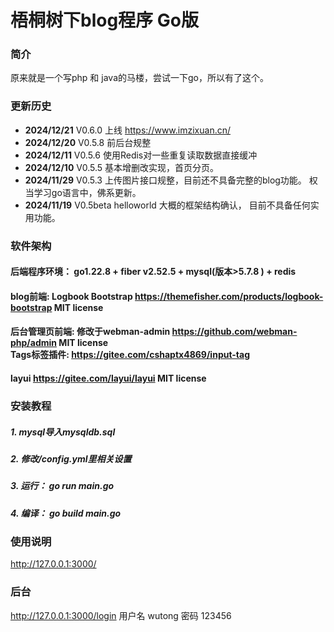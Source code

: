 # 梧桐树下blog程序 Go版

### 简介
原来就是一个写php 和 java的马楼，尝试一下go，所以有了这个。
### 更新历史
-  **2024/12/21**   V0.6.0 上线 https://www.imzixuan.cn/ 
-  **2024/12/20**   V0.5.8 前后台规整
-  **2024/12/11**   V0.5.6 使用Redis对一些重复读取数据直接缓冲 
-  **2024/12/10**   V0.5.5 基本增删改实现，首页分页。
-  **2024/11/29**   V0.5.3 上传图片接口规整，目前还不具备完整的blog功能。 权当学习go语言中，佛系更新。
-  **2024/11/19**   V0.5beta helloworld 大概的框架结构确认， 目前不具备任何实用功能。 
 
### 软件架构
#### 后端程序环境： go1.22.8 + fiber v2.52.5 + mysql(版本>5.7.8 ) + redis
#### blog前端: Logbook Bootstrap  https://themefisher.com/products/logbook-bootstrap   MIT license<BR>
#### 后台管理页前端: 修改于webman-admin https://github.com/webman-php/admin    MIT license<BR>   Tags标签插件: https://gitee.com/cshaptx4869/input-tag
#### layui https://gitee.com/layui/layui  MIT license<BR>
### 安装教程

##### 1.  mysql导入mysqldb.sql
##### 2.  修改/config.yml里相关设置
##### 3.  运行： go run main.go
##### 4.  编译： go build main.go

### 使用说明
http://127.0.0.1:3000/   

### 后台
http://127.0.0.1:3000/login    用户名 wutong  密码 123456


 